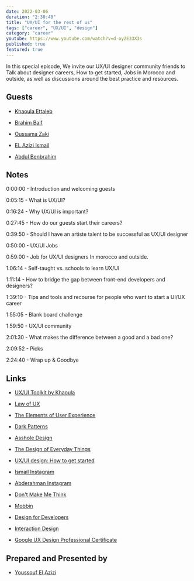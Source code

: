 ```yaml
---
date: 2022-03-06
duration: "2:30:40"
title: "UX/UI for the rest of us"
tags: ["career", "UX/UI", "design"]
category: "career"
youtube: https://www.youtube.com/watch?v=d-oyZE33X3s
published: true
featured: true
---
```


In this special episode, We invite our UX/UI designer community friends to Talk about designer careers, How to get started, Jobs in Morocco and outside, as well as discussions around the best practice and resources.

## Guests

- [Khaoula Ettaleb](https://www.linkedin.com/in/khaoula-ettaleb/)

- [Brahim Baif](https://www.linkedin.com/in/thebrahimbaif/)

- [Oussama Zaki](https://www.linkedin.com/in/zakioussama/)

- [EL Azizi Ismail ](https://www.linkedin.com/in/ismail-el-azizi)

- [Abdul Benbrahim](https://www.linkedin.com/in/abdulbenbrahim/)

## Notes

0:00:00 - Introduction and welcoming guests

0:05:15 - What is UX/UI?

0:16:24 - Why UX/UI is important?

0:27:45 - How do our guests start their careers?

0:39:50 - Should I have an artiste talent to be successful as UX/UI designer

0:50:00 - UX/UI Jobs

0:59:00 - Job for UX/UI designers In morocco and outside.

1:06:14 - Self-taught vs. schools to learn UX/UI

1:11:14 - How to bridge the gap between front-end developers and designers?

1:39:10 - Tips and tools and recourse for people who want to start a UI/UX career

1:55:05 - Blank board challenge

1:59:50 - UX/UI community

2:01:30 - What makes the difference between a good and a bad one?

2:09:52 - Picks

2:24:40 - Wrap up & Goodbye

## Links

- [UX/UI Toolkit by Khaoula ](https://khettaleb.notion.site/UX-UI-Toolkit-by-Khaoula-Geeksblabla-8407f594d31844088e890caa58a5a7a8)

- [Law of UX](https://lawsofux.com/)

- [The Elements of User Experience](https://www.amazon.com/Elements-User-Experience-User-Centered-Design/dp/0735712026)

- [Dark Patterns](https://www.darkpatterns.org/)

- [Asshole Design](https://www.reddit.com/r/assholedesign/)

- [The Design of Everyday Things](https://www.amazon.com/Design-Everyday-Things-Revised-Expanded/dp/0465050654)

- [UX/UI design: How to get started](https://ismailelazizi.com/blog/ux-ui-design-how-to-get-started)

- [Ismail Instagram ](https://www.instagram.com/ismail_elazizi/)

- [Abderahman Instagram ](https://www.instagram.com/abdulbenbrahim/)

- [Don't Make Me Think ](https://www.amazon.com/Dont-Make-Me-Think-Usability/dp/0321344758)

- [Mobbin](https://mobbin.design/browse/ios/apps)

- [Design for Developers](https://frontendmasters.com/courses/design-for-developers/)

- [Interaction Design](https://www.interaction-design.org/)

- [Google UX Design Professional Certificate](https://www.coursera.org/professional-certificates/google-ux-design)

## Prepared and Presented by

- [Youssouf El Azizi](https://elazizi.com)
